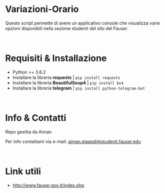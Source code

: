 # Variazioni-Orario

Questo script permette di avere un applicativo console che visualizza varie opzioni disponibili nella sezione studenti del sito del Fauser.

<br />

# Requisiti & Installazione

- Python >= 3.6.2
- Installare la libreria <b>requests</b>  |   ```pip install requests```
- Installare la libreria <b>BeautifulSoup4</b>  |  ```pip install bs4```
- Installare la libreria <b>telegram</b>  |  ```pip install python-telegram-bot```

<br />

# Info & Contatti

Repo gestita da Aiman <br />

Per info contattami via e-mail: aiman.elaaqdi@studenti.fauser.edu

<br />

# Link utili

- http://www.fauser.gov.it/index.php